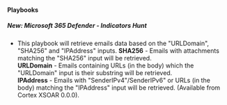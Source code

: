 
#### Playbooks
##### New: Microsoft 365 Defender - Indicators Hunt
- This playbook will retrieve emails data based on the "URLDomain", "SHA256" and "IPAddress" inputs.
**SHA256** - Emails with attachments matching the "SHA256" input will be retrieved.\
**URLDomain** - Emails containing URLs (in the body) which the "URLDomain" input is their substring will be retrieved.\
**IPAddress** - Emails with "SenderIPv4"/SenderIPv6" or URLs (in the body) matching the "IPAddress" input will be retrieved. (Available from Cortex XSOAR 0.0.0).
